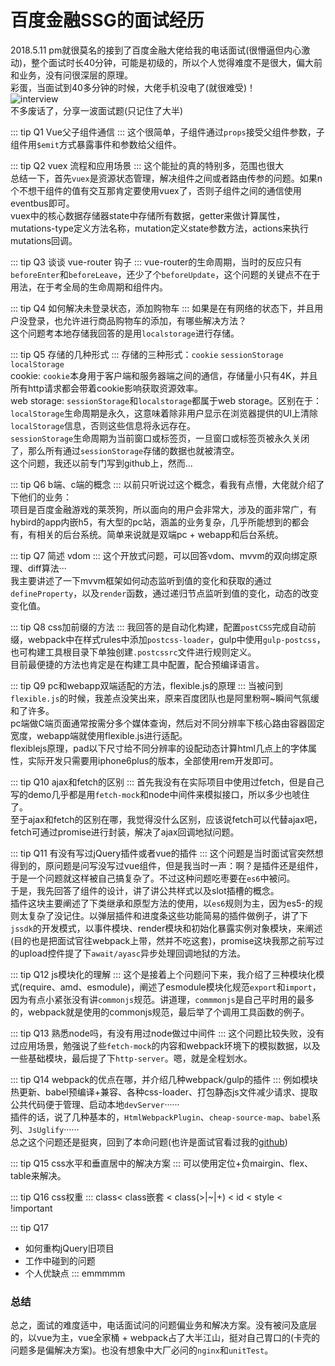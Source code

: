 # 百度金融SSG的面试经历

2018.5.11 pm就很莫名的接到了百度金融大佬给我的电话面试(很懵逼但内心激动)，整个面试时长40分钟，可能是初级的，所以个人觉得难度不是很大，偏大前和业务，没有问很深层的原理。<br>
彩蛋，当面试到40多分钟的时候，大佬手机没电了(就很难受)！<br>
![interview](/vuepress/interview.png)<br>
不多废话了，分享一波面试题(只记住了大半)

::: tip Q1
Vue父子组件通信
:::
这个很简单，子组件通过`props`接受父组件参数，子组件用`$emit`方式暴露事件和参数给父组件。

::: tip Q2
vuex 流程和应用场景
:::
这个能扯的真的特别多，范围也很大<br>
总结一下，首先`vuex`是资源状态管理，解决组件之间或者路由传参的问题。如果n个不想干组件的值有交互那肯定要使用vuex了，否则子组件之间的通信使用eventbus即可。<br>
vuex中的核心数据存储器state中存储所有数据，getter来做计算属性，mutations-type定义方法名称，mutation定义state参数方法，actions来执行mutations回调。

::: tip Q3
谈谈 vue-router 钩子
:::
vue-router的生命周期，当时的反应只有`beforeEnter`和`beforeLeave`，还少了个`beforeUpdate`，这个问题的关键点不在于用法，在于考全局的生命周期和组件内。

::: tip Q4
如何解决未登录状态，添加购物车
:::
如果是在有网络的状态下，并且用户没登录，也允许进行商品购物车的添加，有哪些解决方法？<br>
这个问题考本地存储我回答的是用`localstorage`进行存储。

::: tip Q5
存储的几种形式
:::
存储的三种形式：`cookie` `sessionStorage` `localStorage`<br>
cookie: `cookie`本身用于客户端和服务器端之间的通信，存储量小只有4K，并且所有http请求都会带着cookie影响获取资源效率。<br>
web storage: `sessionStorage`和`localstorage`都属于web storage。区别在于： <br>
`localStorage`生命周期是永久，这意味着除非用户显示在浏览器提供的UI上清除`localStorage`信息，否则这些信息将永远存在。<br> `sessionStorage`生命周期为当前窗口或标签页，一旦窗口或标签页被永久关闭了，那么所有通过`sessionStorage`存储的数据也就被清空。<br>
这个问题，我还以前专门写到github上，然而...

::: tip Q6
b端、c端的概念
:::
以前只听说过这个概念，看我有点懵，大佬就介绍了下他们的业务：<br>
项目是百度金融游戏的莱茨狗，所以面向的用户会非常大，涉及的面非常广，有hybird的app内嵌h5，有大型的pc站，涵盖的业务复杂，几乎所能想到的都会有，有相关的后台系统。简单来说就是双端pc + webapp和后台系统。

::: tip Q7
简述 vdom
:::
这个开放式问题，可以回答vdom、mvvm的双向绑定原理、diff算法···<br>
我主要讲述了一下mvvm框架如何动态监听到值的变化和获取的通过`defineProperty`，以及`render`函数，通过递归节点监听到值的变化，动态的改变变化值。

::: tip Q8
css加前缀的方法
:::
我回答的是自动化构建，配置`postCSS`完成自动前缀，webpack中在样式rules中添加`postcss-loader`，gulp中使用`gulp-postcss`，也可构建工具根目录下单独创建`.postcssrc`文件进行规则定义。<br>
目前最便捷的方法也肯定是在构建工具中配置，配合预编译语言。

::: tip Q9
pc和webapp双端适配的方法，flexible.js的原理
:::
当被问到`flexible.js`的时候，我差点没笑出来，原来百度团队也是阿里粉啊~瞬间气氛缓和了许多。<br>
pc端做C端页面通常按需分多个媒体查询，然后对不同分辨率下核心路由容器固定宽度，webapp端就使用flexible.js进行适配。<br>
flexiblejs原理，pad以下尺寸给不同分辨率的设配动态计算html几点上的字体属性，实际开发只需要用iphone6plus的版本，全部使用rem开发即可。

::: tip Q10
ajax和fetch的区别
:::
首先我没有在实际项目中使用过fetch，但是自己写的demo几乎都是用`fetch-mock`和node中间件来模拟接口，所以多少也唬住了。<br>
至于ajax和fetch的区别在哪，我觉得没什么区别，应该说fetch可以代替ajax吧，fetch可通过promise进行封装，解决了ajax回调地狱问题。

::: tip Q11
有没有写过jQuery插件或者vue的插件
:::
这个问题是当时面试官突然想得到的，原问题是问写没写过vue组件，但是我当时一声：啊？是插件还是组件，于是一个问题就这样被自己搞复杂了。不过这种问题吃枣要在`es6`中被问。<br>
于是，我先回答了组件的设计，讲了讲公共样式以及slot插槽的概念。<br>
插件这块主要阐述了下类继承和原型方法的使用，以`es6`规则为主，因为es5-的规则太复杂了没记住。以弹层插件和进度条这些功能简易的插件做例子，讲了下`jssdk`的开发模式，以事件模块、render模块和初始化暴露实例对象模块，来阐述(目的也是把面试官往webpack上带，然并不吃这套)，promise这块我那之前写过的upload控件提了下`await/ayasc`异步处理回调地狱的方法。<br>

::: tip Q12
js模块化的理解
:::
这个是接着上个问题问下来，我介绍了三种模块化模式(require、amd、esmodule)，阐述了esmodule模块化规范`export`和`import`，因为有点小紧张没有讲`commonjs`规范。讲道理，`commmonjs`是自己平时用的最多的，webpack就是使用的commonjs规范，最后举了个调用工具函数的例子。

::: tip Q13
熟悉node吗，有没有用过node做过中间件
:::
这个问题比较失败，没有过应用场景，勉强说了些`fetch-mock`的内容和webpack环境下的模拟数据，以及一些基础模块，最后提了下`http-server`。嗯，就是全程划水。

::: tip Q14
webpack的优点在哪，并介绍几种webpack/gulp的插件
:::
例如模块热更新、babel预编译+兼容、各种css-loader、打包静态js文件减少请求、提取公共代码便于管理、启动本地`devServer`······<br>
插件的话，说了几种基本的，`HtmlWebpackPlugin`、`cheap-source-map`、`babel`系列、`JsUglify`······<br>
总之这个问题还是挺爽，回到了本命问题(也许是面试官看过我的[github](https://github.com/dingjiamughal/webpack3.0-note))

::: tip Q15
css水平和垂直居中的解决方案
:::
可以使用定位+负mairgin、flex、table来解决。

::: tip Q16
css权重
:::
class< class嵌套 < class(>|~|+) < id < style < !important

::: tip Q17
- 如何重构jQuery旧项目
- 工作中碰到的问题
- 个人优缺点
:::
emmmmm

### 总结
总之，面试的难度适中，电话面试问的问题偏业务和解决方案。没有被问及底层的，以vue为主，vue全家桶 + webpack占了大半江山，挺对自己胃口的(卡壳的问题多是偏解决方案)。也没有想象中大厂必问的`nginx`和`unitTest`。
